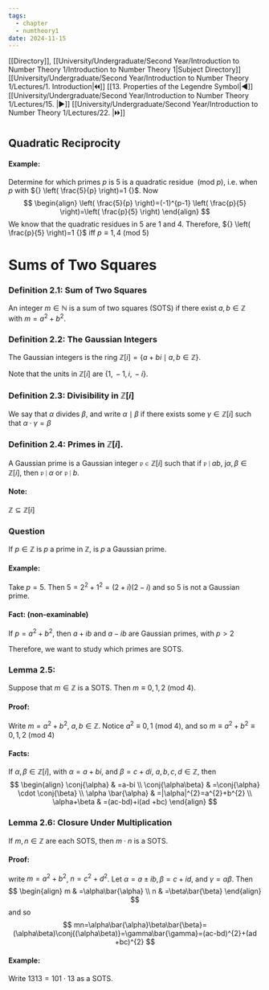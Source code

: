 ```yaml
---
tags:
  - chapter
  - numtheory1
date: 2024-11-15
---
```

[[Directory]], [[University/Undergraduate/Second Year/Introduction to Number Theory 1/Introduction to Number Theory 1|Subject Directory]]
[[University/Undergraduate/Second Year/Introduction to Number Theory 1/Lectures/1. Introduction|🞀🞀]] [[13. Properties of the Legendre Symbol|◀]] [[University/Undergraduate/Second Year/Introduction to Number Theory 1/Lectures/15. |▶]] [[University/Undergraduate/Second Year/Introduction to Number Theory 1/Lectures/22. |🞂🞂]]
# 
## Quadratic Reciprocity
#### Example:
Determine for which primes $p$ is $5$ is a quadratic residue ${} \:(\mathrm{mod}\  p)  {}$, i.e. when ${} p$ with ${} \left( \frac{5}{p} \right)=1 {}$.
Now
$$
\begin{align}
\left( \frac{5}{p} \right)=(-1)^{p-1} \left( \frac{p}{5} \right)=\left( \frac{p}{5} \right)
\end{align}
$$
We know that the quadratic residues in ${} 5 {}$ are ${} 1 {}$ and ${} 4 {}$. Therefore, ${} \left( \frac{p}{5} \right)=1 {}$ iff ${} p\equiv 1,\, 4 \:(\mathrm{mod}\  5)  {}$
# Sums of Two Squares
### Definition 2.1: Sum of Two Squares
An integer ${} m \in \mathbb{N} {}$ is a sum of two squares (SOTS) if there exist ${} a,\, b \in \mathbb{Z} {}$ with ${} m=a^{2}+b^{2} {}$. 
### Definition 2.2: The Gaussian Integers
The Gaussian integers is the ring ${} \mathbb{Z}[i]=\{ a+bi \mid a,\, b \in \mathbb{Z} \} {}$. 

Note that the units in ${} \mathbb{Z}[i] {}$ are ${} \{ 1,\, -1,\, i,\, -i \} {}$. 

### Definition 2.3: Divisibility in ${} \mathbb{Z}[i] {}$
We say that $\alpha$ divides $\beta$, and write $\alpha \mid  \beta {}$ if there exists some ${} \gamma \in \mathbb{Z}[i] {}$ such that ${} \alpha \cdot \gamma=\beta {}$
### Definition 2.4: Primes in ${} \mathbb{Z}[i]$.
A Gaussian prime is a Gaussian integer ${} \mathfrak{p} \in \mathbb{Z}[i] {}$ such that if ${} \mathfrak{p}\mid ab {}$, j${} \alpha,\, \beta \in \mathbb{Z}[i] {}$, then $\mathfrak{p} \mid \alpha {}$ or ${} \mathfrak{p} \mid b {}$.
#### Note: 
${} \mathbb{Z} \subseteq \mathbb{Z}[i] {}$
### Question
If ${} p \in \mathbb{Z} {}$ is $p$ a prime in $\mathbb{Z}$, is $p$ a Gaussian prime. 
#### Example:
Take ${} p=5 {}$. Then  ${} 5=2^{2}+1^{2}=(2+i)(2-i) {}$ and so $5$ is not a Gaussian prime. 
#### Fact: (non-examinable)
If ${} p=a^{2}+b^{2} {}$, then ${} a+ib {}$ and ${} a-ib {}$ are Gaussian primes, with ${} p>2 {}$

Therefore, we want to study which primes are SOTS.
### Lemma 2.5:
Suppose that ${} m \in \mathbb{Z} {}$ is a SOTS. Then ${} m\equiv 0,\, 1,\, 2 \:(\mathrm{mod}\  4)  {}$. 
#### Proof:
Write ${} m=a^{2}+b^{2} {}$, ${} a,\, b \in \mathbb{Z} {}$. Notice ${} a^{2}\equiv 0,\, 1 \:(\mathrm{mod}\  4)  {}$, and so ${} m\equiv a^{2}+b^{2}\equiv 0,\, 1,\, 2 \:(\mathrm{mod}\  4)  {}$
#### Facts:
If ${} \alpha,\, \beta \in \mathbb{Z}[i] {}$, with ${} \alpha =a+bi {}$, and ${} \beta=c+di {}$, ${} a,\, b,\, c,\, d \in \mathbb{Z} {}$, then
$$
\begin{align}
 \conj{\alpha} & =a-bi   \\
\conj{\alpha\beta} & =\conj{\alpha} \cdot  \conj{\beta} \\
\alpha \bar{\alpha} & =|\alpha|^{2}=a^{2}+b^{2} \\
\alpha+\beta & =(ac-bd)+i(ad +bc)
 \end{align}
$$
### Lemma 2.6: Closure Under Multiplication
If ${} m,\, n \in \mathbb{Z} {}$ are each SOTS, then $m\cdot n$ is a SOTS.
#### Proof:
write ${} m=a^{2}+b^{2} {}$, ${} n=c^{2}+d^{2} {}$. Let ${} \alpha=a\pm ib,\, \beta=c+id {}$, and $\gamma=\alpha\beta {}$. Then
$$
\begin{align}
m & =\alpha\bar{\alpha} \\
n & =\beta\bar{\beta}
\end{align}
$$
and so
$$
mn=\alpha\bar{\alpha}\beta\bar{\beta}=(\alpha\beta)\conj{(\alpha\beta)}=\gamma\bar{\gamma}=(ac-bd)^{2}+(ad +bc)^{2}
$$
#### Example:
Write ${} 1313=101\cdot 13 {}$ as a SOTS.